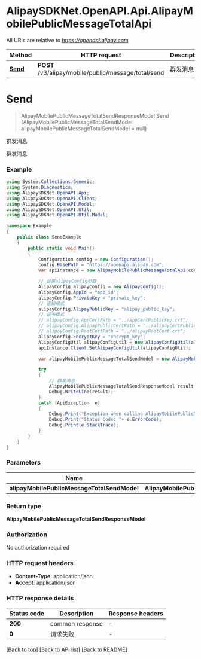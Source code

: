 # AlipaySDKNet.OpenAPI.Api.AlipayMobilePublicMessageTotalApi

All URIs are relative to *https://openapi.alipay.com*

Method | HTTP request | Description
------------- | ------------- | -------------
[**Send**](AlipayMobilePublicMessageTotalApi.md#send) | **POST** /v3/alipay/mobile/public/message/total/send | 群发消息


<a name="send"></a>
# **Send**
> AlipayMobilePublicMessageTotalSendResponseModel Send (AlipayMobilePublicMessageTotalSendModel alipayMobilePublicMessageTotalSendModel = null)

群发消息

群发消息

### Example
```csharp
using System.Collections.Generic;
using System.Diagnostics;
using AlipaySDKNet.OpenAPI.Api;
using AlipaySDKNet.OpenAPI.Client;
using AlipaySDKNet.OpenAPI.Model;
using AlipaySDKNet.OpenAPI.Util;
using AlipaySDKNet.OpenAPI.Util.Model;

namespace Example
{
    public class SendExample
    {
        public static void Main()
        {
            Configuration config = new Configuration();
            config.BasePath = "https://openapi.alipay.com";
            var apiInstance = new AlipayMobilePublicMessageTotalApi(config);

            // 设置alipayConfig参数
            AlipayConfig alipayConfig = new AlipayConfig();
            alipayConfig.AppId = "app_id";
            alipayConfig.PrivateKey = "private_key";
            // 密钥模式
            alipayConfig.AlipayPublicKey = "alipay_public_key";
            // 证书模式
            // alipayConfig.AppCertPath = "../appCertPublicKey.crt";
            // alipayConfig.AlipayPublicCertPath = "../alipayCertPublicKey_RSA2.crt";
            // alipayConfig.RootCertPath = "../alipayRootCert.crt";
            alipayConfig.EncryptKey = "encrypt_key";
            AlipayConfigUtil alipayConfigUtil = new AlipayConfigUtil(alipayConfig);
            apiInstance.Client.SetAlipayConfigUtil(alipayConfigUtil);

            var alipayMobilePublicMessageTotalSendModel = new AlipayMobilePublicMessageTotalSendModel(); // AlipayMobilePublicMessageTotalSendModel |  (optional) 

            try
            {
                // 群发消息
                AlipayMobilePublicMessageTotalSendResponseModel result = apiInstance.Send(alipayMobilePublicMessageTotalSendModel);
                Debug.WriteLine(result);
            }
            catch (ApiException  e)
            {
                Debug.Print("Exception when calling AlipayMobilePublicMessageTotalApi.Send: " + e.Message );
                Debug.Print("Status Code: "+ e.ErrorCode);
                Debug.Print(e.StackTrace);
            }
        }
    }
}
```

### Parameters

Name | Type | Description  | Notes
------------- | ------------- | ------------- | -------------
 **alipayMobilePublicMessageTotalSendModel** | **AlipayMobilePublicMessageTotalSendModel**|  | [optional] 

### Return type

**AlipayMobilePublicMessageTotalSendResponseModel**

### Authorization

No authorization required

### HTTP request headers

 - **Content-Type**: application/json
 - **Accept**: application/json


### HTTP response details
| Status code | Description | Response headers |
|-------------|-------------|------------------|
| **200** | common response |  -  |
| **0** | 请求失败 |  -  |

[[Back to top]](#) [[Back to API list]](../README.md#documentation-for-api-endpoints) [[Back to README]](../README.md)

